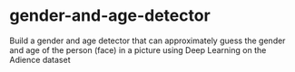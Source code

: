# gender-and-age-detector
Build a gender and age detector that can approximately guess the gender and age of the person (face) in a picture using Deep Learning on the Adience dataset

